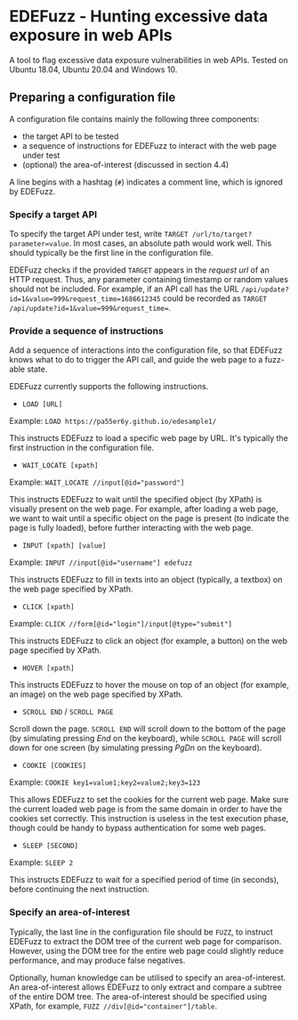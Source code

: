 # EDEFuzz - Hunting excessive data exposure in web APIs

A tool to flag excessive data exposure vulnerabilities in web APIs. Tested on Ubuntu 18.04, Ubuntu 20.04 and Windows 10.


## Preparing a configuration file

A configuration file contains mainly the following three components:

- the target API to be tested 
- a sequence of instructions for EDEFuzz to interact with the web page under test
- (optional) the area-of-interest (discussed in section 4.4)

A line begins with a hashtag (`#`) indicates a comment line, which is ignored by EDEFuzz.


### Specify a target API

To specify the target API under test, write `TARGET /url/to/target?parameter=value`. In most cases, an absolute path would work well. This should typically be the first line in the configuration file. 

EDEFuzz checks if the provided `TARGET` appears in the _request_ _url_ of an HTTP request. Thus, any parameter containing timestamp or random values should not be included. For example, if an API call has the URL `/api/update?id=1&value=999&request_time=1686612345` could be recorded as `TARGET /api/update?id=1&value=999&request_time=`. 


### Provide a sequence of instructions

Add a sequence of interactions into the configuration file, so that EDEFuzz knows what to do to trigger the API call, and guide the web page to a fuzz-able state. 

EDEFuzz currently supports the following instructions.

- `LOAD [URL]`

Example: `LOAD https://pa55er6y.github.io/edesample1/`

This instructs EDEFuzz to load a specific web page by URL. It's typically the first instruction in the configuration file. 

- `WAIT_LOCATE [xpath]` 

Example: `WAIT_LOCATE //input[@id="password"]`

This instructs EDEFuzz to wait until the specified object (by XPath) is visually present on the web page. For example, after loading a web page, we want to wait until a specific object on the page is present (to indicate the page is fully loaded), before further interacting with the web page. 

- `INPUT [xpath] [value]`

Example: `INPUT //input[@id="username"] edefuzz`

This instructs EDEFuzz to fill in texts into an object (typically, a textbox) on the web page specified by XPath. 

- `CLICK [xpath]`

Example: `CLICK //form[@id="login"]/input[@type="submit"]`

This instructs EDEFuzz to click an object (for example, a button) on the web page specified by XPath.

- `HOVER [xpath]`

This instructs EDEFuzz to hover the mouse on top of an object (for example, an image) on the web page specified by XPath.

- `SCROLL END` / `SCROLL PAGE`

Scroll down the page. `SCROLL END` will scroll down to the bottom of the page (by simulating pressing _End_ on the keyboard), while `SCROLL PAGE` will scroll down for one screen (by simulating pressing _PgDn_ on the keyboard).

- `COOKIE [COOKIES]`

Example: `COOKIE key1=value1;key2=value2;key3=123`

This allows EDEFuzz to set the cookies for the current web page. Make sure the current loaded web page is from the same domain in order to have the cookies set correctly. This instruction is useless in the test execution phase, though could be handy to bypass authentication for some web pages. 

- `SLEEP [SECOND]`

Example: `SLEEP 2`

This instructs EDEFuzz to wait for a specified period of time (in seconds), before continuing the next instruction. 


### Specify an area-of-interest

Typically, the last line in the configuration file should be `FUZZ`, to instruct EDEFuzz to extract the DOM tree of the current web page for comparison. However, using the DOM tree for the entire web page could slightly reduce performance, and may produce false negatives. 

Optionally, human knowledge can be utilised to specify an area-of-interest. An area-of-interest allows EDEFuzz to only extract and compare a subtree of the entire DOM tree. The area-of-interest should be specified using XPath, for example, `FUZZ //div[@id="container"]/table`.

